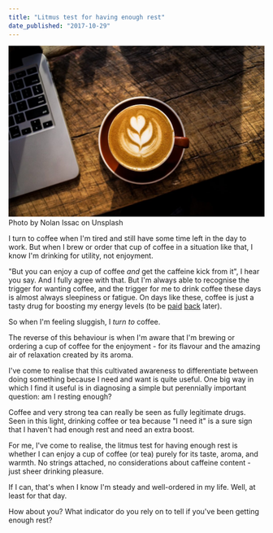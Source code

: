 ```yaml
---
title: "Litmus test for having enough rest"
date_published: "2017-10-29"
---
```


![laptop and cup of cappuccino on wooden table](images/nolan-issac-38299-1024x683.jpg) Photo by Nolan Issac on Unsplash

I turn to coffee when I'm tired and still have some time left in the day to work. But when I brew or order that cup of coffee in a situation like that, I know I'm drinking for utility, not enjoyment.

"But you can enjoy a cup of coffee _and_ get the caffeine kick from it", I hear you say. And I fully agree with that. But I'm always able to recognise the trigger for wanting coffee, and the trigger for me to drink coffee these days is almost always sleepiness or fatigue. On days like these, coffee is just a tasty drug for boosting my energy levels (to be [paid](/2016-08-13-unhealthy-work/) [back](/2017-10-02-comparing-mindfulness-caffeine/) later).

So when I'm feeling sluggish, I _turn to_ coffee.

The reverse of this behaviour is when I'm aware that I'm brewing or ordering a cup of coffee for the enjoyment - for its flavour and the amazing air of relaxation created by its aroma.

I've come to realise that this cultivated awareness to differentiate between doing something because I need and want is quite useful. One big way in which I find it useful is in diagnosing a simple but perennially important question: am I resting enough?

Coffee and very strong tea can really be seen as fully legitimate drugs. Seen in this light, drinking coffee or tea because "I need it" is a sure sign that I haven't had enough rest and need an extra boost.

For me, I've come to realise, the litmus test for having enough rest is whether I can enjoy a cup of coffee (or tea) purely for its taste, aroma, and warmth. No strings attached, no considerations about caffeine content - just sheer drinking pleasure.

If I can, that's when I know I'm steady and well-ordered in my life. Well, at least for that day.

How about you? What indicator do you rely on to tell if you've been getting enough rest?

